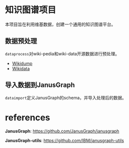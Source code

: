 # 知识图谱项目
本项目旨在利用维基数据，创建一个通用的知识图谱平台。  

## 数据预处理 
`dataprocess`对wiki-pedia和wiki-data开源数据进行预处理。
* [Wikidump](https://dumps.wikimedia.org/)
* [Wikidata](https://dumps.wikimedia.org/wikidatawiki/entities/)

## 导入数据到JanusGraph
`dataimport`定义JanusGraph的schema，并导入处理后的数据。



# references

**JanusGraph**: https://github.com/JanusGraph/janusgraph

**JanusGraph-utils**: https://github.com/IBM/janusgraph-utils